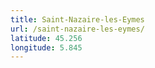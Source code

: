 ```yaml
---
title: Saint-Nazaire-les-Eymes
url: /saint-nazaire-les-eymes/
latitude: 45.256
longitude: 5.845
---
```


